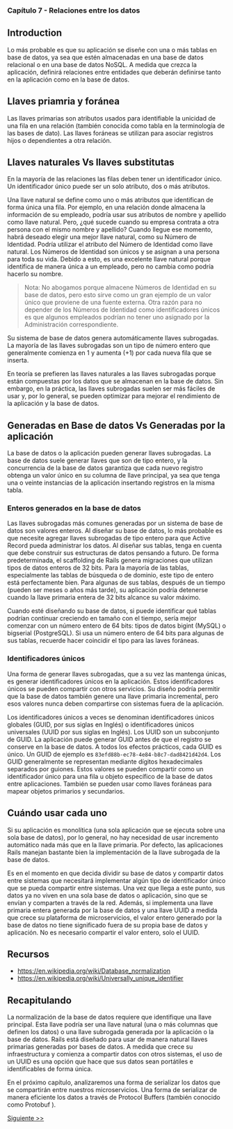 ### Capítulo 7 - Relaciones entre los datos

## Introduction

Lo más probable es que su aplicación se diseñe con una o más tablas en base de
datos, ya sea que estén almacenadas en una base de datos relacional o en una
base de datos NoSQL. A medida que crezca la aplicación, definirá relaciones
entre entidades que deberán definirse tanto en la aplicación como en la base
de datos.

## Llaves priamria y foránea

Las llaves primarias son atributos usados para identifiable la unicidad de una
fila en una relación (también conocida como tabla en la terminología de las
bases de dato). Las llaves foráneas se utilizan para asociar registros hijos o
dependientes a otra relación.

## Llaves naturales Vs llaves substitutas

En la mayoría de las relaciones las filas deben tener un identificador único.
Un identificador único puede ser un solo atributo, dos o más atributos.

Una llave natural se define como uno o más atributos que identifican de forma
única una fila. Por ejemplo, en una relación donde almacena la información de
su empleado, podría usar sus atributos de nombre y apellido como llave natural.
Pero, ¿qué sucede cuando su empresa contrata a otra persona con el mismo nombre
y apellido? Cuando llegue ese momento, habrá deseado elegir una mejor llave
natural, como su Número de Identidad. Podría utilizar el atributo del Número de
Identidad como llave natural. Los Números de Identidad son únicos y se asignan
a una persona para toda su vida. Debido a esto, es una excelente llave natural
porque identifica de manera única a un empleado, pero no cambia como podría
hacerlo su nombre.

> Nota: No abogamos porque almacene Números de Identidad en su base de datos,
pero esto sirve como un gran ejemplo de un valor único que proviene de una
fuente externa. Otra razón para no depender de los Números de Identidad como
identificadores únicos es que algunos empleados podrían no tener uno asignado
por la Administración correspondiente.

Su sistema de base de datos genera automáticamente llaves subrogadas. La mayoría
de las llaves subrogadas son un tipo de número entero que generalmente comienza
en 1 y aumenta (+1) por cada nueva fila que se inserta.

En teoría se prefieren las llaves naturales a las llaves subrogadas porque están
compuestas por los datos que se almacenan en la base de datos. Sin embargo, en
la práctica, las llaves subrogadas suelen ser más fáciles de usar y, por lo
general, se pueden optimizar para mejorar el rendimiento de la aplicación y la
base de datos.

## Generadas en Base de datos Vs Generadas por la aplicación

La base de datos o la aplicación pueden generar llaves subrogadas. La base de
datos suele generar llaves que son de tipo entero, y la concurrencia de la base
de datos garantiza que cada nuevo registro obtenga un valor único en su columna
de llave principal, ya sea que tenga una o veinte instancias de la aplicación
insertando registros en la misma tabla.

### Enteros generados en la base de datos

Las llaves subrogadas más comunes generadas por un sistema de base de datos son
valores enteros. Al diseñar su base de datos, lo más probable es que necesite
agregar llaves subrogadas de tipo entero para que Active Record pueda
administrar los datos. Al diseñar sus tablas, tenga en cuenta que debe construir
sus estructuras de datos pensando a futuro. De forma predeterminada, el
scaffolding de Rails genera migraciones que utilizan tipos de datos enteros de
32 bits. Para la mayoría de las tablas, especialmente las tablas de búsqueda o
de dominio, este tipo de entero está perfectamente bien. Para algunas de sus
tablas, después de un tiempo (pueden ser meses o años más tarde), su aplicación
podría detenerse cuando la llave primaria entera de 32 bits alcance su valor
máximo.

Cuando esté diseñando su base de datos, si puede identificar qué tablas podrían
continuar creciendo en tamaño con el tiempo, sería mejor comenzar con un número
entero de 64 bits: tipos de datos bigint (MySQL) o bigserial (PostgreSQL). Si
usa un número entero de 64 bits para algunas de sus tablas, recuerde hacer
coincidir el tipo para las laves foráneas.

### Identificadores únicos

Una forma de generar llaves subrogadas, que a su vez las mantenga únicas, es
generar identificadores únicos en la aplicación. Estos identificadores únicos
se pueden compartir con otros servicios. Su diseño podría permitir que la base
de datos también genere una llave primaria incremental, pero esos valores nunca
deben compartirse con sistemas fuera de la aplicación.

Los identificadores únicos a veces se denominan identificadores únicos globales
(GUID, por sus siglas en Inglés) o identificadores únicos universales (UUID por
sus siglas en Inglés). Los UUID son un subconjunto de GUID. La aplicación puede
generar GUID antes de que el registro se conserve en la base de datos. A todos
los efectos prácticos, cada GUID es único. Un GUID de ejemplo es
`83efd88b-ec78-4e84-b8c7-dad8421d42d4`. Los GUID generalmente se representan
mediante dígitos hexadecimales separados por guiones. Estos valores se pueden
compartir como un identificador único para una fila u objeto específico de la
base de datos entre aplicaciones. También se pueden usar como llaves foráneas
para mapear objetos primarios y secundarios.

## Cuándo usar cada uno

Si su aplicación es monolítica (una sola aplicación que se ejecuta sobre una
sola base de datos), por lo general, no hay necesidad de usar incremento
automático nada más que en la llave primaria. Por defecto, las aplicaciones
Rails manejan bastante bien la implementación de la llave subrogada de la base
de datos.

Es en el momento en que decida dividir su base de datos y compartir datos entre
sistemas que necesitará implementar algún tipo de identificador único que se
pueda compartir entre sistemas. Una vez que llega a este punto, sus datos ya no
viven en una sola base de datos o aplicación, sino que se envían y comparten a
través de la red. Además, si implementa una llave primaria entera generada por
la base de datos y una llave UUID a medida que crece su plataforma de
microservicios, el valor entero generado por la base de datos no tiene
significado fuera de su propia base de datos y aplicación. No es necesario
compartir el valor entero, solo el UUID.

## Recursos

* https://en.wikipedia.org/wiki/Database_normalization
* https://en.wikipedia.org/wiki/Universally_unique_identifier

## Recapitulando

La normalización de la base de datos requiere que identifique una llave
principal. Esta llave podría ser una llave natural (una o más columnas que
definen los datos) o una llave subrogada generada por la aplicación o la base de
datos. Rails está diseñado para usar de manera natural llaves primarias
generadas por bases de datos. A medida que crece su infraestructura y comienza
a compartir datos con otros sistemas, el uso de un UUID es una opción que hace
que sus datos sean portátiles e identificables de forma única.

En el próximo capítulo, analizaremos una forma de serializar los datos que se
compartirán entre nuestros microservicios. Una forma de serializar de manera
eficiente los datos a través de Protocol Buffers (también conocido como Protobuf
).

[Siguiente >>](090-chapter-08.es.md)
